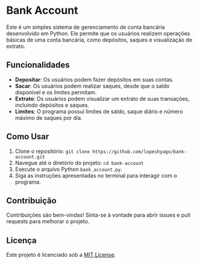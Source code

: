 # Bank Account

Este é um simples sistema de gerenciamento de conta bancária desenvolvido em Python. Ele permite que os usuários realizem operações básicas de uma conta bancária, como depósitos, saques e visualização de extrato.

## Funcionalidades

- **Depositar**: Os usuários podem fazer depósitos em suas contas.
- **Sacar**: Os usuários podem realizar saques, desde que o saldo disponível e os limites permitam.
- **Extrato**: Os usuários podem visualizar um extrato de suas transações, incluindo depósitos e saques.
- **Limites**: O programa possui limites de saldo, saque diário e número máximo de saques por dia.

## Como Usar

1. Clone o repositório: `git clone https://github.com/lopeshyago/bank-account.git`
2. Navegue até o diretório do projeto: `cd bank-account`
3. Execute o arquivo Python `bank_account.py`.
4. Siga as instruções apresentadas no terminal para interagir com o programa.

## Contribuição

Contribuições são bem-vindas! Sinta-se à vontade para abrir issues e pull requests para melhorar o projeto.

## Licença

Este projeto é licenciado sob a [MIT License](https://opensource.org/licenses/MIT).
